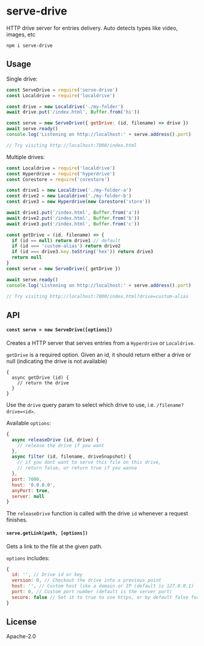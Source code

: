 # serve-drive

HTTP drive server for entries delivery. Auto detects types like video, images, etc

```
npm i serve-drive
```

## Usage

Single drive:
```js
const ServeDrive = require('serve-drive')
const Localdrive = require('localdrive')

const drive = new Localdrive('./my-folder')
await drive.put('/index.html', Buffer.from('hi'))

const serve = new ServeDrive({ getDrive: (id, filename) => drive })
await serve.ready()
console.log('Listening on http://localhost:' + serve.address().port)

// Try visiting http://localhost:7000/index.html
```

Multiple drives:
```js
const Localdrive = require('localdrive')
const Hyperdrive = require('hyperdrive')
const Corestore = require('corestore')

const drive1 = new Localdrive('./my-folder-a')
const drive2 = new Localdrive('./my-folder-b')
const drive3 = new Hyperdrive(new Corestore('store'))

await drive1.put('/index.html', Buffer.from('a'))
await drive2.put('/index.html', Buffer.from('b'))
await drive3.put('/index.html', Buffer.from('c'))

const getDrive = (id, filename) => {
  if (id == null) return drive1 // default
  if (id === 'custom-alias') return drive2
  if (id === drive3.key.toString('hex')) return drive3
  return null
}
const serve = new ServeDrive({ getDrive })

await serve.ready()
console.log('Listening on http://localhost:' + serve.address().port)

// Try visiting http://localhost:7000/index.html?drive=custom-alias
```

## API

#### `const serve = new ServeDrive([options])`

Creates a HTTP server that serves entries from a `Hyperdrive` or `Localdrive`.

`getDrive` is a required option. Given an id, it should return either a drive or null (indicating the drive is not available)

```
{
  async getDrive (id) {
    // return the drive
  }
}
```

Use the `drive` query param to select which drive to use, i.e. `/filename?drive=<id>`.

Available `options`:
```js
{
  async releaseDrive (id, drive) {
    // release the drive if you want
  },
  async filter (id, filename, driveSnapshot) {
    // if you dont want to serve this file on this drive,
    // return false, or return true if you wanna
  },
  port: 7000,
  host: '0.0.0.0',
  anyPort: true,
  server: null
}
```

The `releaseDrive` function is called with the drive `id` whenever a request finishes.

#### `serve.getLink(path, [options])`

Gets a link to the file at the given path.

`options` includes:
```js
{
  id: '', // Drive id or key
  version: 0, // Checkout the drive into a previous point
  host: '', // Custom host like a domain or IP (default is 127.0.0.1)
  port: 0, // Custom port number (default is the server port)
  secure: false // Set it to true to use https, or by default false for http
}
```

## License

Apache-2.0
